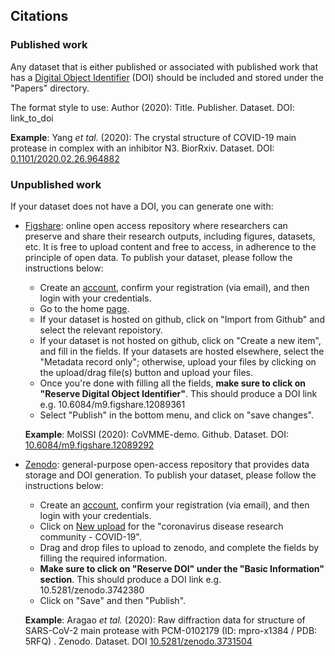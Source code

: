 ## Citations

### Published work
Any dataset that is either published or associated with published work that has a [Digital Object Identifier](https://www.doi.org) (DOI) should be included and stored under the "Papers" directory. 

The format style to use:
  Author (2020): Title. Publisher. Dataset. DOI: link_to_doi

  **Example**: Yang *et tal.* (2020): The crystal structure of COVID-19 main protease in complex with an inhibitor N3. BiorRxiv. Dataset. DOI: [0.1101/2020.02.26.964882](http://dx.doi.org/10.1101/2020.02.26.964882)

### Unpublished work
If your dataset does not have a DOI, you can generate one with:

- [Figshare](https://figshare.com):  online open access repository where researchers can preserve and share their research outputs, including figures, datasets, etc. It is free to upload content and free to access, in adherence to the principle of open data. To publish your dataset, please follow the instructions below:

   * Create an [account](https://figshare.com/account/register), confirm your registration (via email), and then login with your credentials.
   * Go to the home [page](https://figshare.com/account/home#/data).
   * If your dataset is hosted on github, click on "Import from Github" and select the relevant repoistory.
   * If your dataset is not hosted on github, click on "Create a new item", and fill in the fields. If your datasets are hosted elsewhere, select the "Metadata record only"; otherwise, upload your files by clicking on the upload/drag file(s) button and upload your files. 
   * Once you're done with filling all the fields, **make sure to click on "Reserve Digital Object Identifier"**. This should produce a DOI link e.g. 10.6084/m9.figshare.12089361
   * Select "Publish" in the bottom menu, and click on "save changes".

  **Example**: MolSSI (2020): CoVMME-demo. Github. Dataset. DOI: [10.6084/m9.figshare.12089292](https://doi.org/10.6084/m9.figshare.12089292)
  
- [Zenodo](https://zenodo.org): general-purpose open-access repository that provides data storage and DOI generation. To publish your dataset, please follow the instructions below:
    * Create an [account](https://zenodo.org/signup), confirm your registration (via email), and then login with your credentials.
    * Click on [New upload](https://zenodo.org/deposit/new?c=covid-19) for the "coronavirus disease research community - COVID-19".
    * Drag and drop files to upload to zenodo, and complete the fields by filling the required information.
    * **Make sure to click on "Reserve DOI" under the "Basic Information" section**. This should produce a DOI link e.g. 10.5281/zenodo.3742380
    * Click on "Save" and then "Publish".

  **Example**: Aragao *et tal.* (2020): Raw diffraction data for structure of SARS-CoV-2 main protease with PCM-0102179 (ID: mpro-x1384 / PDB: 5RFQ)
. Zenodo. Dataset. DOI [10.5281/zenodo.3731504](https://doi.org/10.5281/zenodo.3731504)
